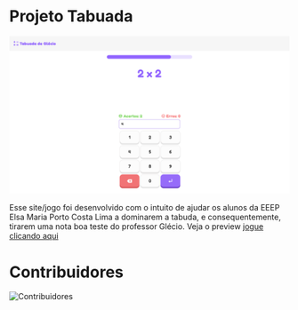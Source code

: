 # Projeto Tabuada

![Preview](./img/preview.png "Preview of project")

Esse site/jogo foi desenvolvido com o intuito de ajudar os alunos da EEEP Elsa Maria Porto Costa Lima a dominarem a tabuda, e consequentemente, tirarem uma nota boa teste do professor Glécio. Veja o preview [jogue clicando aqui](https://ldavi05.github.io/projeto-tabuada/)

# Contribuidores

![Contribuidores](https://contributors-img.web.app/image?repo=LDavi05/projeto-tabuada&max=500)
